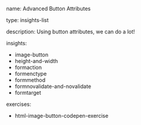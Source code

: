 name: Advanced Button Attributes

type: insights-list

description: Using button attributes, we can do a lot!

insights:
  - image-button
  - height-and-width
  - formaction
  - formenctype
  - formmethod
  - formnovalidate-and-novalidate
  - formtarget
 
exercises:
  - html-image-button-codepen-exercise

